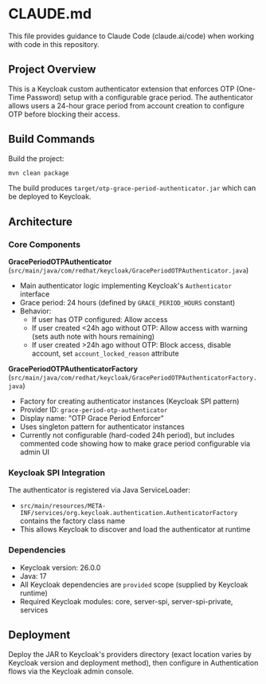 # CLAUDE.md

This file provides guidance to Claude Code (claude.ai/code) when working with code in this repository.

## Project Overview

This is a Keycloak custom authenticator extension that enforces OTP (One-Time Password) setup with a configurable grace period. The authenticator allows users a 24-hour grace period from account creation to configure OTP before blocking their access.

## Build Commands

Build the project:
```bash
mvn clean package
```

The build produces `target/otp-grace-period-authenticator.jar` which can be deployed to Keycloak.

## Architecture

### Core Components

**GracePeriodOTPAuthenticator** (`src/main/java/com/redhat/keycloak/GracePeriodOTPAuthenticator.java`)
- Main authenticator logic implementing Keycloak's `Authenticator` interface
- Grace period: 24 hours (defined by `GRACE_PERIOD_HOURS` constant)
- Behavior:
  - If user has OTP configured: Allow access
  - If user created <24h ago without OTP: Allow access with warning (sets auth note with hours remaining)
  - If user created >24h ago without OTP: Block access, disable account, set `account_locked_reason` attribute

**GracePeriodOTPAuthenticatorFactory** (`src/main/java/com/redhat/keycloak/GracePeriodOTPAuthenticatorFactory.java`)
- Factory for creating authenticator instances (Keycloak SPI pattern)
- Provider ID: `grace-period-otp-authenticator`
- Display name: "OTP Grace Period Enforcer"
- Uses singleton pattern for authenticator instances
- Currently not configurable (hard-coded 24h period), but includes commented code showing how to make grace period configurable via admin UI

### Keycloak SPI Integration

The authenticator is registered via Java ServiceLoader:
- `src/main/resources/META-INF/services/org.keycloak.authentication.AuthenticatorFactory` contains the factory class name
- This allows Keycloak to discover and load the authenticator at runtime

### Dependencies

- Keycloak version: 26.0.0
- Java: 17
- All Keycloak dependencies are `provided` scope (supplied by Keycloak runtime)
- Required Keycloak modules: core, server-spi, server-spi-private, services

## Deployment

Deploy the JAR to Keycloak's providers directory (exact location varies by Keycloak version and deployment method), then configure in Authentication flows via the Keycloak admin console.

